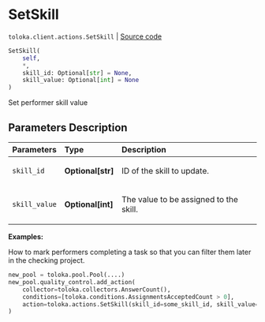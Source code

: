 # SetSkill
`toloka.client.actions.SetSkill` | [Source code](https://github.com/Toloka/toloka-kit/blob/v0.1.26/src/client/actions.py#L160)

```python
SetSkill(
    self,
    *,
    skill_id: Optional[str] = None,
    skill_value: Optional[int] = None
)
```

Set performer skill value

## Parameters Description

| Parameters | Type | Description |
| :----------| :----| :-----------|
`skill_id`|**Optional\[str\]**|<p>ID of the skill to update.</p>
`skill_value`|**Optional\[int\]**|<p>The value to be assigned to the skill.</p>

**Examples:**

How to mark performers completing a task so that you can filter them later in the checking project.

```python
new_pool = toloka.pool.Pool(....)
new_pool.quality_control.add_action(
    collector=toloka.collectors.AnswerCount(),
    conditions=[toloka.conditions.AssignmentsAcceptedCount > 0],
    action=toloka.actions.SetSkill(skill_id=some_skill_id, skill_value=1),
)
```
